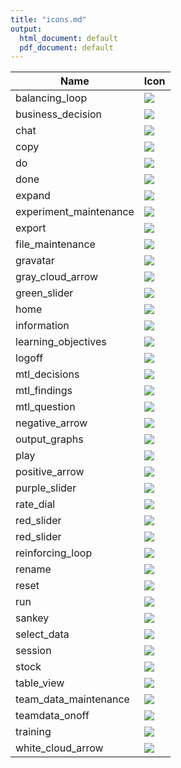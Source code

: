```yaml
---
title: "icons.md"
output:
  html_document: default
  pdf_document: default
---
```



**Name** | **Icon**  
--- | ---
balancing_loop | <img src = "https://github.com/lzim/teampsd/sdp_2018_11_21/resources/icons/balancing_loop.png">
business_decision | <img src = "https://github.com/lzim/teampsd/sdp_2018_11_21/resources/icons/business_decision.png">
chat | <img src = "https://github.com/lzim/teampsd/sdp_2018_11_21/resources/icons/chat.png">
copy | <img src = "https://github.com/lzim/teampsd/sdp_2018_11_21/resources/icons/copy.png">
do | <img src = "https://github.com/lzim/teampsd/sdp_2018_11_21/resources/icons/do.png">
done | <img src = "https://github.com/lzim/teampsd/sdp_2018_11_21/resources/icons/done.png">
expand | <img src = "https://github.com/lzim/teampsd/sdp_2018_11_21/resources/icons/expand.png">
experiment_maintenance | <img src = "https://github.com/lzim/teampsd/sdp_2018_11_21/resources/icons/experiment_maintenance.png">
export | <img src = "https://github.com/lzim/teampsd/sdp_2018_11_21/resources/icons/export.png">
file_maintenance | <img src = "https://github.com/lzim/teampsd/sdp_2018_11_21/resources/icons/file_maintenance.png">
gravatar | <img src = "https://github.com/lzim/teampsd/sdp_2018_11_21/resources/icons/gravatar.png">
gray_cloud_arrow | <img src = "https://github.com/lzim/teampsd/sdp_2018_11_21/resources/icons/gray_cloud_arrow.png">
green_slider | <img src = "https://github.com/lzim/teampsd/sdp_2018_11_21/resources/icons/green_slider.png">
home | <img src = "https://github.com/lzim/teampsd/sdp_2018_11_21/resources/icons/home.png">
information | <img src = "https://github.com/lzim/teampsd/sdp_2018_11_21/resources/icons/information.png">
learning_objectives | <img src = "https://github.com/lzim/teampsd/sdp_2018_11_21/resources/icons/learning_objectives.png">
logoff | <img src = "https://github.com/lzim/teampsd/sdp_2018_11_21/resources/icons/logoff.png">
mtl_decisions | <img src = "https://github.com/lzim/teampsd/sdp_2018_11_21/resources/icons/mtl_decisions.png">
mtl_findings | <img src = "https://github.com/lzim/teampsd/sdp_2018_11_21/resources/icons/mtl_findings.png">
mtl_question | <img src = "https://github.com/lzim/teampsd/sdp_2018_11_21/resources/icons/mtl_question.png">
negative_arrow | <img src = "https://github.com/lzim/teampsd/sdp_2018_11_21/resources/icons/negative_arrow.png">
output_graphs | <img src = "https://github.com/lzim/teampsd/sdp_2018_11_21/resources/icons/output_graphs.png">
play | <img src = "https://github.com/lzim/teampsd/sdp_2018_11_21/resources/icons/play.png">
positive_arrow | <img src = "https://github.com/lzim/teampsd/sdp_2018_11_21/resources/icons/positive_arrow.png">
purple_slider | <img src = "https://github.com/lzim/teampsd/sdp_2018_11_21/resources/icons/purple_slider.png">
rate_dial | <img src = "https://github.com/lzim/teampsd/sdp_2018_11_21/resources/icons/rate_dial.png">
red_slider | <img src = "https://github.com/lzim/teampsd/sdp_2018_11_21/resources/icons/red_slider_experiment.png">
red_slider | <img src = "https://github.com/lzim/teampsd/sdp_2018_11_21/resources/icons/red_slider.png">
reinforcing_loop | <img src = "https://github.com/lzim/teampsd/sdp_2018_11_21/resources/icons/reinforcing_loop.png">
rename | <img src = "https://github.com/lzim/teampsd/sdp_2018_11_21/resources/icons/rename.png">
reset | <img src = "https://github.com/lzim/teampsd/sdp_2018_11_21/resources/icons/reset.png">
run | <img src = "https://github.com/lzim/teampsd/sdp_2018_11_21/resources/icons/run.png">
sankey | <img src = "https://github.com/lzim/teampsd/sdp_2018_11_21/resources/icons/sankey.png">
select_data | <img src = "https://github.com/lzim/teampsd/sdp_2018_11_21/resources/icons/select_data.png">
session | <img src = "https://github.com/lzim/teampsd/sdp_2018_11_21/resources/icons/session.png"> 
stock | <img src = "https://github.com/lzim/teampsd/sdp_2018_11_21/resources/icons/stock.png">
table_view | <img src = "https://github.com/lzim/teampsd/sdp_2018_11_21/resources/icons/table_view.png">
team_data_maintenance | <img src = "https://github.com/lzim/teampsd/sdp_2018_11_21/resources/icons/team_data_maintenance.png">
teamdata_onoff | <img src = "https://github.com/lzim/teampsd/sdp_2018_11_21/resources/icons/teamdata_onoff.png">
training | <img src = "https://github.com/lzim/teampsd/sdp_2018_11_21/resources/icons/training.png">
white_cloud_arrow | <img src = "https://github.com/lzim/teampsd/sdp_2018_11_21/resources/icons/white_cloud_arrow.png">
